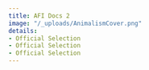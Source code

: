 ```yaml
---
title: AFI Docs 2
image: "/_uploads/AnimalismCover.png"
details:
- Official Selection
- Official Selection
- Official Selection
---
```


